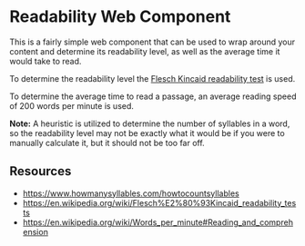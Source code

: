 # Readability Web Component
This is a fairly simple web component that can be used to wrap around your content and determine its readability level, as well as the average time it would take to read.

To determine the readability level the [Flesch Kincaid readability test](https://en.wikipedia.org/wiki/Flesch%E2%80%93Kincaid_readability_tests) is used.

To determine the average time to read a passage, an average reading speed of 200 words per minute is used.

**Note:** A heuristic is utilized to determine the number of syllables in a word, so the readability level may not be exactly what it would be if you were to manually calculate it, but it should not be too far off.

## Resources
- https://www.howmanysyllables.com/howtocountsyllables
- https://en.wikipedia.org/wiki/Flesch%E2%80%93Kincaid_readability_tests
- https://en.wikipedia.org/wiki/Words_per_minute#Reading_and_comprehension
